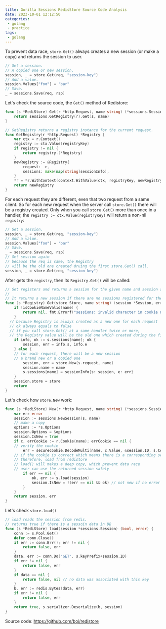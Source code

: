 ```yaml
---
title: Gorilla Sessions RedisStore Source Code Analysis
date: 2023-10-01 12:12:50
categories:
 - golang
 - practice
tags:
 - golang
---
```


To prevent data race, `store.Get()` always creates a new session (or make a copy) and returns the session to user. 

```go
// Get a session.
// A copied one or new session.
session, _ = store.Get(req, "session-key")
// Add a value.
session.Values["foo"] = "bar"
// Save.
_ = sessions.Save(req, rsp)
```

Let's check the source code, the `Get()` method of Redistore:

```go
func (s *RediStore) Get(r *http.Request, name string) (*sessions.Session, error) {
	return sessions.GetRegistry(r).Get(s, name)
}

// GetRegistry returns a registry instance for the current request.
func GetRegistry(r *http.Request) *Registry {
	var ctx = r.Context()
	registry := ctx.Value(registryKey)
	if registry != nil {
		return registry.(*Registry)
	}
	newRegistry := &Registry{
		request:  r,
		sessions: make(map[string]sessionInfo),
	}
	*r = *r.WithContext(context.WithValue(ctx, registryKey, newRegistry))
	return newRegistry
}
```

For each request they are different, even that two request from a same client. So for each new request when the server call `store.Get()` there will be a registry created. Only when you call `store.Get()` more than once in a handler, the `registry := ctx.Value(registryKey)` will return a non-nil `registry`:

```go
// Get a session.
session, _ = store.Get(req, "session-key")
// Add a value.
session.Values["foo"] = "bar"
// Save.
_ = sessions.Save(req, rsp)
// Get session again
// because the req is same, the Registry
// will be the old one created druing the first store.Get() call.
session, _ = store.Get(req, "session-key")
```

After gets the `registry`, then its `Registry.Get()` will be called:

```go
// Get registers and returns a session for the given name and session store.
//
// It returns a new session if there are no sessions registered for the name.
func (s *Registry) Get(store Store, name string) (session *Session, err error) {
	if !isCookieNameValid(name) {
		return nil, fmt.Errorf("sessions: invalid character in cookie name: %s", name)
	}
  // because Registry is always created as a new one for each request
  // ok always equals to false
  // if you call store.Get() at a same handler twice or more, 
  // the Registry value will be the old one which created during the first store.Get() call
	if info, ok := s.sessions[name]; ok {
		session, err = info.s, info.e
	} else {
    // for each request, there will be a new session
    // a brand new or a copied one
		session, err = store.New(s.request, name)
		session.name = name
		s.sessions[name] = sessionInfo{s: session, e: err}
	}
	session.store = store
	return
}
```

Let's check how `store.New` work:

```go
func (s *RediStore) New(r *http.Request, name string) (*sessions.Session, error) {
	var err error
	session := sessions.NewSession(s, name)
	// make a copy
	options := *s.Options
	session.Options = &options
	session.IsNew = true
	if c, errCookie := r.Cookie(name); errCookie == nil {
    // verify the cookie
		err = securecookie.DecodeMulti(name, c.Value, &session.ID, s.Codecs...)
    // if the cookie is correct which means there is a corresponding session in the store
    // therefore, load from redistore
    // load() will makes a deep copy, which prevent data race
    // user can use the returned session safely
		if err == nil {
			ok, err := s.load(session)
			session.IsNew = !(err == nil && ok) // not new if no error and data available
		}
	}
	return session, err
}
```

Let's check `store.load()`

```go
// load reads the session from redis.
// returns true if there is a sessoin data in DB
func (s *RediStore) load(session *sessions.Session) (bool, error) {
	conn := s.Pool.Get()
	defer conn.Close()
	if err := conn.Err(); err != nil {
		return false, err
	}
	data, err := conn.Do("GET", s.keyPrefix+session.ID)
	if err != nil {
		return false, err
	}
	if data == nil {
		return false, nil // no data was associated with this key
	}
	b, err := redis.Bytes(data, err)
	if err != nil {
		return false, err
	}
	return true, s.serializer.Deserialize(b, session)
}
```

Source code: https://github.com/boj/redistore
